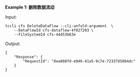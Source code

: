 **Example 1: 删除数据流动**



Input: 

```
tccli cfs DeleteDataFlow --cli-unfold-argument  \
    --DataFlowId cfs-dataflow-4f827203 \
    --FileSystemId cfs-44d53b63e
```

Output: 
```
{
    "Response": {
        "RequestId": "8ea860fd-e946-41a5-9c7e-72337d5084dc"
    }
}
```

